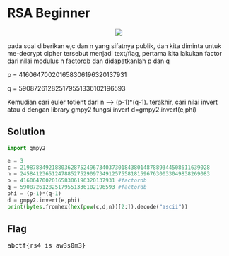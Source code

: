 <h1>RSA Beginner</h1>
<p align="center">
	<img src="https://github.com/enomarozi/RSA-CTF-Writeup/blob/master/RSA/Image/RSA%20Beginner.png">
</p>
<p>pada soal diberikan e,c dan n yang sifatnya publik, dan kita diminta untuk me-decrypt cipher tersebut menjadi text/flag,
	pertama kita lakukan factor dari nilai modulus n <a href="factordb.com">factordb</a> dan didapatkanlah p dan q</p>
<p>p = 416064700201658306196320137931</p>
<p>q = 590872612825179551336102196593</p>
<p>Kemudian cari euler totient dari n --> (p-1)*(q-1). terakhir, 
	cari nilai invert atau d dengan library gmpy2 fungsi invert d=gmpy2.invert(e,phi)</p>

<b><h2>Solution</h2></b>
```python
import gmpy2

e = 3
c = 219878849218803628752496734037301843801487889344508611639028
n = 245841236512478852752909734912575581815967630033049838269083
p = 416064700201658306196320137931 #factordb
q = 590872612825179551336102196593 #factordb
phi = (p-1)*(q-1) 
d = gmpy2.invert(e,phi)
print(bytes.fromhex(hex(pow(c,d,n))[2:]).decode("ascii"))
```
<b><h2>Flag</h2></b>
<pre>abctf{rs4_is_aw3s0m3}</pre>
